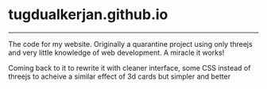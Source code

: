 # tugdualkerjan.github.io

--- 

The code for my website. Originally a quarantine project using only threejs and very little knowledge of web development. A miracle it works!

Coming back to it to rewrite it with cleaner interface, some CSS instead of threejs to acheive a similar effect of 3d cards but simpler and better

